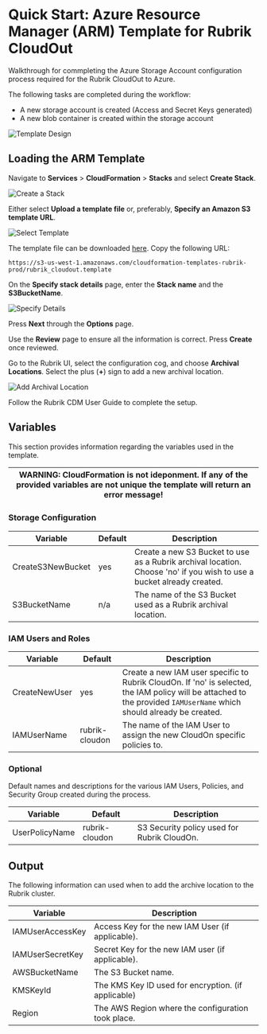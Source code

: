 # Quick Start: Azure Resource Manager (ARM) Template for Rubrik CloudOut

Walkthrough for commpleting the Azure Storage Account configuration process required for the Rubrik CloudOut to Azure.

The following tasks are completed during the workflow:

* A new storage account is created (Access and Secret Keys generated)
* A new blob container is created within the storage account

![Template Design](/docs/img/rubrik_cloudout-designer.png)

## Loading the ARM Template

Navigate to **Services** > **CloudFormation** > **Stacks** and select **Create Stack**. 

![Create a Stack](/docs/img/image1.png)

Either select **Upload a template file** or, preferably, **Specify an Amazon S3 template URL**.

![Select Template](/docs/img/image2.png)

The template file can be downloaded [here](https://s3-us-west-1.amazonaws.com/cloudformation-templates-rubrik-prod/rubrik_cloudout.template). Copy the following URL:

`https://s3-us-west-1.amazonaws.com/cloudformation-templates-rubrik-prod/rubrik_cloudout.template`

On the **Specify stack details** page, enter the **Stack name** and the **S3BucketName**. 

![Specify Details](/docs/img/image3.png)

Press **Next** through the **Options** page.

Use the **Review** page to ensure all the information is correct. Press **Create** once reviewed.

Go to the Rubrik UI, select the configuration cog, and choose **Archival Locations**. Select the plus (**+**) sign to add a new archival location.

![Add Archival Location](/docs/img/image4.png)

Follow the Rubrik CDM User Guide to complete the setup. 

## Variables

This section provides information regarding the variables used in the template.

| WARNING: CloudFormation is not ideponment. If any of the provided variables are not unique the template will return an error message! |
| --- |

### Storage Configuration

| Variable          | Default | Description                                                                                                           |
|-------------------|---------|-----------------------------------------------------------------------------------------------------------------------|
| CreateS3NewBucket | yes     | Create a new S3 Bucket to use as a Rubrik archival location. Choose 'no' if you wish to use a bucket already created. |
| S3BucketName      | n/a     | The name of the S3 Bucket used as a Rubrik archival location.                                                         |

### IAM Users and Roles

| Variable      | Default        | Description                                                                                                                                                           |
|---------------|----------------|-----------------------------------------------------------------------------------------------------------------------------------------------------------------------|
| CreateNewUser | yes            | Create a new IAM user specific to Rubrik CloudOn. If 'no' is selected, the IAM policy will be attached to the provided `IAMUserName` which should already be created. |
| IAMUserName   | rubrik-cloudon | The name of the IAM User to assign the new CloudOn specific policies to.                                                                                              |

### Optional

Default names and descriptions for the various IAM Users, Policies, and Security Group created during the process.

| Variable       | Default        | Description                                 |
|----------------|----------------|---------------------------------------------|
| UserPolicyName | rubrik-cloudon | S3 Security policy used for Rubrik CloudOn. |

## Output 

The following information can used when to add the archive location to the Rubrik cluster.

| Variable         | Description                                         |
|------------------|-----------------------------------------------------|
| IAMUserAccessKey | Access Key for the new IAM User (if applicable).    |
| IAMUserSecretKey | Secret Key for the new IAM user (if applicable).    |
| AWSBucketName    | The S3 Bucket name.                                 |
| KMSKeyId         | The KMS Key ID used for encryption. (if applicable) |
| Region           | The AWS Region where the configuration took place.  |

